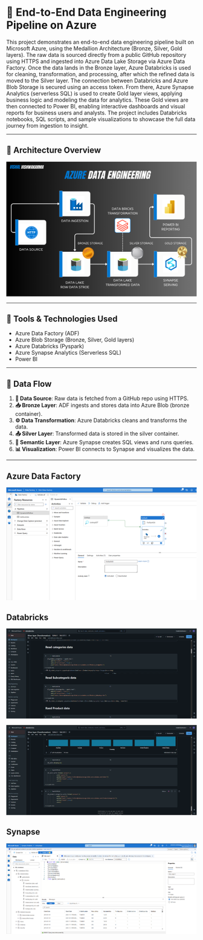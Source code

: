 # 🚀 End-to-End Data Engineering Pipeline on Azure

This project demonstrates an end-to-end data engineering pipeline built on Microsoft Azure, using the Medallion Architecture (Bronze, Silver, Gold layers). The raw data is sourced directly from a public GitHub repository using HTTPS and ingested into Azure Data Lake Storage via Azure Data Factory. Once the data lands in the Bronze layer, Azure Databricks is used for cleaning, transformation, and processing, after which the refined data is moved to the Silver layer. The connection between Databricks and Azure Blob Storage is secured using an access token. From there, Azure Synapse Analytics (serverless SQL) is used to create Gold layer views, applying business logic and modeling the data for analytics. These Gold views are then connected to Power BI, enabling interactive dashboards and visual reports for business users and analysts. The project includes Databricks notebooks, SQL scripts, and sample visualizations to showcase the full data journey from ingestion to insight.

---

## 🧱 Architecture Overview

![Architecture Diagram](Architecture/Architecture.png)

---

## 🔧 Tools & Technologies Used

- Azure Data Factory (ADF)
- Azure Blob Storage (Bronze, Silver, Gold layers)
- Azure Databricks (Pyspark)
- Azure Synapse Analytics (Serverless SQL)
- Power BI

---

## 📂 Data Flow

1. **🔗 Data Source**: Raw data is fetched from a GitHub repo using HTTPS.
2. **📥 Bronze Layer**: ADF ingests and stores data into Azure Blob (bronze container).
3. **⚙️ Data Transformation**: Azure Databricks cleans and transforms the data.
4. **📤 Silver Layer**: Transformed data is stored in the silver container.
5. **🧠 Semantic Layer**: Azure Synapse creates SQL views and runs queries.
6. **📊 Visualization**: Power BI connects to Synapse and visualizes the data.

---
## Azure Data Factory

![Azure Data Factory](Architecture/Screenshot%202025-05-15%20152505.png)

## Databricks

![Databricks - Part 1](Architecture/Screenshot%202025-05-15%20152813.png)

![Databricks - Part 2](Architecture/Screenshot%202025-05-15%20152833.png)

## Synapse

![Synapse](Architecture/Screenshot%202025-05-15%20153054.png)



